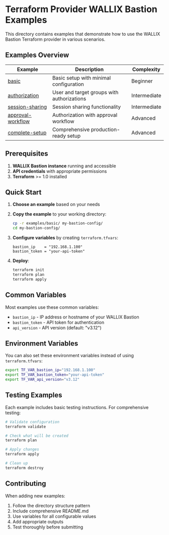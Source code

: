 # Terraform Provider WALLIX Bastion Examples

This directory contains examples that demonstrate how to use the WALLIX Bastion Terraform provider in various scenarios.

## Examples Overview

| Example | Description | Complexity |
|---------|-------------|------------|
| [basic](./basic/) | Basic setup with minimal configuration | Beginner |
| [authorization](./authorization/) | User and target groups with authorizations | Intermediate |
| [session-sharing](./session-sharing/) | Session sharing functionality | Intermediate |
| [approval-workflow](./approval-workflow/) | Authorization with approval workflow | Advanced |
| [complete-setup](./complete-setup/) | Comprehensive production-ready setup | Advanced |

## Prerequisites

1. **WALLIX Bastion instance** running and accessible
2. **API credentials** with appropriate permissions
3. **Terraform** >= 1.0 installed

## Quick Start

1. **Choose an example** based on your needs
2. **Copy the example** to your working directory:

   ```bash
   cp -r examples/basic/ my-bastion-config/
   cd my-bastion-config/
   ```

3. **Configure variables** by creating `terraform.tfvars`:

   ```hcl
   bastion_ip    = "192.168.1.100"
   bastion_token = "your-api-token"
   ```

4. **Deploy**:

   ```bash
   terraform init
   terraform plan
   terraform apply
   ```

## Common Variables

Most examples use these common variables:

- `bastion_ip` - IP address or hostname of your WALLIX Bastion
- `bastion_token` - API token for authentication
- `api_version` - API version (default: "v3.12")

## Environment Variables

You can also set these environment variables instead of using `terraform.tfvars`:

```bash
export TF_VAR_bastion_ip="192.168.1.100"
export TF_VAR_bastion_token="your-api-token"
export TF_VAR_api_version="v3.12"
```

## Testing Examples

Each example includes basic testing instructions. For comprehensive testing:

```bash
# Validate configuration
terraform validate

# Check what will be created
terraform plan

# Apply changes
terraform apply

# Clean up
terraform destroy
```

## Contributing

When adding new examples:

1. Follow the directory structure pattern
2. Include comprehensive README.md
3. Use variables for all configurable values
4. Add appropriate outputs
5. Test thoroughly before submitting
